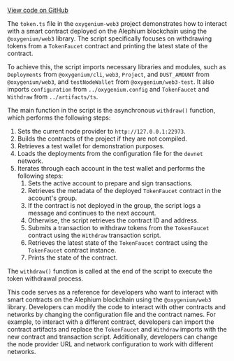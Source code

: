 [View code on GitHub](https://github.com/oxygenium/oxygenium-web3/.autodoc/docs/json/packages/cli/templates/base/src)

The `token.ts` file in the `oxygenium-web3` project demonstrates how to interact with a smart contract deployed on the Alephium blockchain using the `@oxygenium/web3` library. The script specifically focuses on withdrawing tokens from a `TokenFaucet` contract and printing the latest state of the contract.

To achieve this, the script imports necessary libraries and modules, such as `Deployments` from `@oxygenium/cli`, `web3`, `Project`, and `DUST_AMOUNT` from `@oxygenium/web3`, and `testNodeWallet` from `@oxygenium/web3-test`. It also imports `configuration` from `../oxygenium.config` and `TokenFaucet` and `Withdraw` from `../artifacts/ts`.

The main function in the script is the asynchronous `withdraw()` function, which performs the following steps:

1. Sets the current node provider to `http://127.0.0.1:22973`.
2. Builds the contracts of the project if they are not compiled.
3. Retrieves a test wallet for demonstration purposes.
4. Loads the deployments from the configuration file for the `devnet` network.
5. Iterates through each account in the test wallet and performs the following steps:
   1. Sets the active account to prepare and sign transactions.
   2. Retrieves the metadata of the deployed `TokenFaucet` contract in the account's group.
   3. If the contract is not deployed in the group, the script logs a message and continues to the next account.
   4. Otherwise, the script retrieves the contract ID and address.
   5. Submits a transaction to withdraw tokens from the `TokenFaucet` contract using the `Withdraw` transaction script.
   6. Retrieves the latest state of the `TokenFaucet` contract using the `TokenFaucet` contract instance.
   7. Prints the state of the contract.

The `withdraw()` function is called at the end of the script to execute the token withdrawal process.

This code serves as a reference for developers who want to interact with smart contracts on the Alephium blockchain using the `@oxygenium/web3` library. Developers can modify the code to interact with other contracts and networks by changing the configuration file and the contract names. For example, to interact with a different contract, developers can import the contract artifacts and replace the `TokenFaucet` and `Withdraw` imports with the new contract and transaction script. Additionally, developers can change the node provider URL and network configuration to work with different networks.
